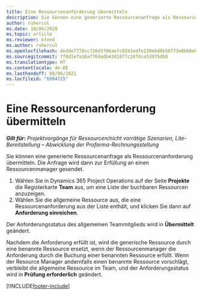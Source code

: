 ```yaml
---
title: Eine Ressourcenanforderung übermitteln
description: Sie können eine generierte Ressourcenanfrage als Ressourcenanforderung übermitteln. Die Anforderung wird dann zur Erfüllung an einen Resource Manager gesendet.
author: ruhercul
ms.date: 10/04/2020
ms.topic: article
ms.reviewer: kfend
ms.author: ruhercul
ms.openlocfilehash: dedde7778cc726d3f06aefc0243edfe130e6d0b58773e0bb8e87cfcb13f1cc79
ms.sourcegitcommit: 7f8d1e7a16af769adb43d1877c28fdce53975db8
ms.translationtype: HT
ms.contentlocale: de-DE
ms.lasthandoff: 08/06/2021
ms.locfileid: "6994725"
---
```

# <a name="submit-a-resource-request"></a>Eine Ressourcenanforderung übermitteln

_**Gilt für:** Projektvorgänge für Ressourcen/nicht vorrätige Szenarien, Lite-Bereitstellung – Abwicklung der Proforma-Rechnungsstellung_

Sie können eine generierte Ressourcenanfrage als Ressourcenanforderung übermitteln. Die Anfrage wird dann zur Erfüllung an einen Ressourcenmanager gesendet.

1. Wählen Sie in Dynamics 365 Project Operations auf der Seite **Projekte** die Registerkarte **Team** aus, um eine Liste der buchbaren Ressourcen anzuzeigen. 
2. Wählen Sie die allgemeine Ressource aus, die eine Ressourcenanforderung aus der Liste enthält, und klicken Sie dann auf **Anforderung einreichen**.

Der Anforderungsstatus des allgemeinen Teammitglieds wird in **Übermittelt** geändert.

Nachdem die Anforderung erfüllt ist, wird die generische Ressource durch eine benannte Ressource ersetzt, wenn der Ressourcenmanager die Anforderung durch die Buchung einer benannten Ressource erfüllt. Wenn der Resource Manager andernfalls einen benannte Ressource vorschlägt, verbleibt die allgemeine Ressource im Team, und der Anforderungsstatus wird in **Prüfung erforderlich** geändert.


[!INCLUDE[footer-include](../includes/footer-banner.md)]